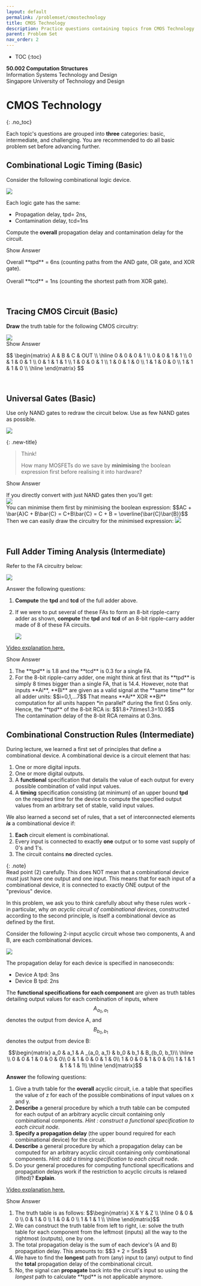 ```yaml
---
layout: default
permalink: /problemset/cmostechnology
title: CMOS Technology
description: Practice questions containing topics from CMOS Technology 
parent: Problem Set
nav_order: 2
---
```



* TOC
{:toc}

**50.002 Computation Structures**
<br>
Information Systems Technology and Design
<br>
Singapore University of Technology and Design




# CMOS Technology
{: .no_toc}

Each topic's questions are grouped into **three** categories: basic, intermediate, and challenging. You are recommended to do all basic problem set before advancing further. 
## Combinational Logic Timing (Basic)

Consider the following combinational logic device.

<img src="/50002/assets/contentimage/pset2/1.png"  class="center_fourty"/>

 Each logic gate has the same:
 - Propagation delay,  tpd= 2ns, 
 - Contamination delay, tcd=1ns

Compute the **overall** propagation delay and contamination delay for the circuit. 

<div cursor="pointer" class="collapsible">Show Answer</div><div class="content_answer"><p>
Overall  **tpd** = 6ns (counting paths from the AND gate, OR gate, and XOR gate). 
<br><br>
Overall  **tcd** = 1ns (counting the shortest path from XOR gate). </p></div><br>


## Tracing CMOS Circuit (Basic)

**Draw** the truth table for the following CMOS circuitry:

<img src="/50002/assets/contentimage/pset2/7.png"  class="center_fourty"/>



<div cursor="pointer" class="collapsible">Show Answer</div><div class="content_answer"><p>
$$ \begin{matrix}
A & B & C & OUT \\ \hline 0 & 0 & 0 & 1 \\ 0 & 0 & 1 & 1 \\ 0 & 1 & 0 & 1 \\ 0 & 1 & 1 & 1 \\ 1 & 0 & 0 & 1 \\ 1 & 0 & 1 & 0 \\ 1 & 1 & 0 & 0 \\ 1 & 1 & 1 & 0 \\ 
\hline
\end{matrix}
$$
</p></div><br>

## Universal Gates (Basic)

Use only NAND gates to redraw the circuit below. Use as few NAND gates as possible.

  
<img src="/50002/assets/contentimage/pset2/2.png"  class="center_fourty"/>


{: .new-title}
> Think!
> 
> How many MOSFETs do we save by **minimising** the boolean expression first before realising it into hardware? 

<div cursor="pointer" class="collapsible">Show Answer</div><div class="content_answer"><p>
If you directly convert with just NAND gates then you'll get:  
<br>
<img src="/50002/assets/contentimage/pset2/11.png"  class="center_fourty"/>
<br>
You can minimise them first by minimising the boolean expression:  $$AC + \bar{A}C + B\bar{C} = C+B\bar{C} = C + B = \overline{\bar{C}\bar{B}}$$<br>
Then we can easily draw the circuitry for the minimised expression:
<img src="/50002/assets/contentimage/pset2/12.png"  class="center_thirty"/>
 </p></div><br>





## Full Adder Timing Analysis (Intermediate)

Refer to the FA circuitry below:

<img src="/50002/assets/contentimage/pset2/8.png"  class="center_fourty"/>

Answer the following questions:
1. **Compute** the  **tpd​**  and  **tcd** of the full adder above.
2.  If we were to put several of these FAs to form an 8-bit ripple-carry adder as shown, **compute** the **tpd** and **tcd**  of an 8-bit ripple-carry adder made of 8 of these FA circuits. 

	<img src="/50002/assets/contentimage/pset2/9.png"  class="center_seventy"/>

[Video explanation here.](https://youtu.be/z_Ela7U0qnk)

<div cursor="pointer" class="collapsible">Show Answer</div><div class="content_answer"><p>
<ol type="1">
<li> The **tpd** is 1.8 and the **tcd**  is 0.3 for a single FA. </li>
<li> For the 8-bit ripple-carry adder, one might think at first that its  **tpd**  is simply 8 times bigger than a single FA, that is 14.4. However, note that inputs  **Ai**, **Bi** are given as a valid signal at the **same time** for all adder units: $$i=0,1,...7$$ That means **Ai** XOR **Bi** computation for all units happen *in parallel* during the first 0.5ns only. 
Hence, the **tpd** of the 8-bit RCA is: $$1.8+7\times1.3=10.9$$</li>
The contamination delay of the 8-bit RCA remains at 0.3ns.</ol></p></div>


## Combinational Construction Rules (Intermediate)

During lecture, we learned a first set of principles that define a combinational device. A combinational device is a circuit element that has:
1.  One or more digital inputs.
2.  One or more digital outputs.
3.  A **functional** specification that details the value of each output for every possible combination of valid input values.
4.  A **timing** specification consisting (at minimum) of an upper bound  **tpd**  on the required time for the device to compute the specified output values from an arbitrary set of stable, valid input values.

We also learned a second set of rules, that a set of interconnected elements ***is*** a combinational device if:
1.  **Each** circuit element is combinational.
2.  Every input is connected to exactly **one** output or to some vast supply of 0's and 1's. 
3.  The circuit contains **no** directed cycles.


{: .note}  
Read point (2) carefully. This does NOT mean that a combinational device must just have one output and one input. This means that for each input of a combinational device, it is connected to exactly ONE output of the "previous" device.

In this problem, we ask you to think carefully about why these rules work - in particular, why *an acyclic circuit of combinational devices,* constructed according to the second principle, is itself a combinational device as defined by the first. 

Consider the following 2-input acyclic circuit whose two components, A and B, are each combinational devices. 

<img src="/50002/assets/contentimage/pset2/3.png"  class="center_fifty"/>


The propagation delay for each device is specified in nanoseconds:
* Device A tpd: 3ns
* Device B tpd: 2ns 

The **functional specifications for each component** are given as truth tables detailing output values for each combination of inputs, where $$A _{a_0, a_1}$$ denotes the output from device A, and $$B _{b_0, b_1}$$ denotes the output from device B:

$$\begin{matrix}
a_0  & a_1  &  A _{a_0, a_1}  &  b_0​  &  b_1  & B_{b_0, b_1}\\ 
\hline \\
0 & 0 & 1 & 0 & 0 & 0\\ 
0 & 1 & 0 & 0 & 1 & 0\\
 1 & 0 & 0 & 1 & 0 & 0\\ 
 1 & 1 & 1 & 1 & 1 & 1\\
 \hline 
\end{matrix}$$

**Answer** the following questions:

1.  Give a truth table for the **overall** acyclic circuit, i.e. a table that specifies the value of z for each of the possible combinations of input values on x and y.
2.  **Describe** a general procedure by which a truth table can be computed for each output of an arbitrary acyclic circuit containing only combinational components. *Hint : construct a functional specification to each circuit node.* 
3.  **Specify a propagation delay** (the upper bound required for each combinational device) for the circuit.
4.  **Describe** a general procedure by which a propagation delay can be computed for an arbitrary acyclic circuit containing only combinational components. *Hint: add a timing specification to each circuit node*.
5.  Do your general procedures for computing functional specifications and propagation delays work if the restriction to acyclic circuits is relaxed (lifted)? **Explain**.

[Video explanation here. ](https://youtu.be/1o9FiB9ax9Y)

<div cursor="pointer" class="collapsible">Show Answer</div><div class="content_answer"><p>
<ol type="1">
<li> The truth table is as follows:
$$\begin{matrix}
X & Y & Z \\ 
\hline 
0 & 0 & 0 \\ 0 & 1 & 0 \\ 1 & 0 & 0 \\ 1 & 1 & 1 \\ \hline \end{matrix}$$</li>
<li> We can construct the truth table from left to right, i.e: solve the truth table for each component from the leftmost (inputs) all the way to the rightmost (outputs), one by one.</li>
<li> The total propagation delay is the sum of each device's (A and B) propagation delay. This amounts to: $$3 + 2 = 5ns$$</li>
<li>We have to find the <strong>longest</strong> path from (any) input to (any) output to find the <strong>total</strong> propagation delay of the combinational circuit.</li>
<li> No, the signal can <strong>propagate</strong> back into the circuit's input so using the <i>longest</i> path to calculate  **tpd**  is not applicable anymore. </li></ol>
</p></div>



